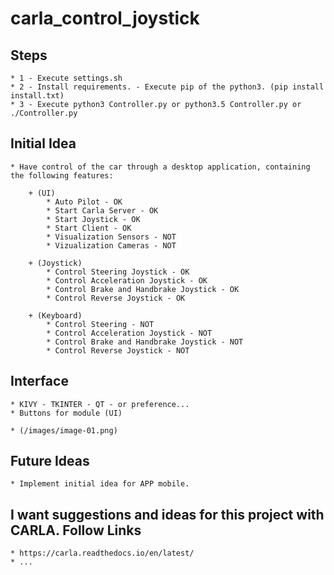 # carla_control_joystick

## Steps

    * 1 - Execute settings.sh
    * 2 - Install requirements. - Execute pip of the python3. (pip install install.txt)
    * 3 - Execute python3 Controller.py or python3.5 Controller.py or ./Controller.py

## Initial Idea

    * Have control of the car through a desktop application, containing the following features:

        + (UI)
            * Auto Pilot - OK
            * Start Carla Server - OK
            * Start Joystick - OK
            * Start Client - OK
            * Visualization Sensors - NOT
            * Vizualization Cameras - NOT

        + (Joystick)
            * Control Steering Joystick - OK
            * Control Acceleration Joystick - OK
            * Control Brake and Handbrake Joystick - OK
            * Control Reverse Joystick - OK
  
        + (Keyboard)
            * Control Steering - NOT
            * Control Acceleration Joystick - NOT
            * Control Brake and Handbrake Joystick - NOT
            * Control Reverse Joystick - NOT

## Interface

    * KIVY - TKINTER - QT - or preference...
    * Buttons for module (UI)

    * (/images/image-01.png)

## Future Ideas

    * Implement initial idea for APP mobile.

## I want suggestions and ideas for this project with CARLA. Follow Links

    * https://carla.readthedocs.io/en/latest/
    * ...
